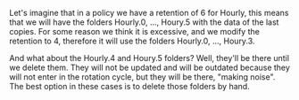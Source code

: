 Let's imagine that in a policy we have a retention of 6 for Hourly, this means that we will have the folders Hourly.0, ..., Houry.5 with the data of the last copies. For some reason we think it is excessive, and we modify the retention to 4, therefore it will use the folders Hourly.0, ..., Houry.3.

And what about the Hourly.4 and Houry.5 folders? Well, they'll be there until we delete them. They will not be updated and will be outdated because they will not enter in the rotation cycle, but they will be there, "making noise". The best option in these cases is to delete those folders by hand.



